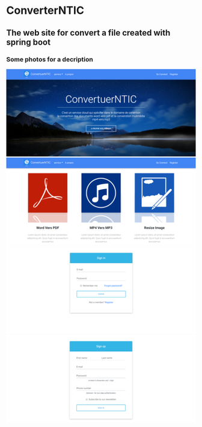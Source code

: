 # ConverterNTIC
## The web site for convert a file created with spring boot
### Some photos for a decription
![Alt text](./img/siteImages/01.PNG?raw=true "Index page")
![Alt text](./img/siteImages/02.PNG?raw=true "Index page")
![Alt text](./img/siteImages/03.PNG?raw=true "Index page")
![Alt text](./img/siteImages/04.PNG?raw=true "Index page")

